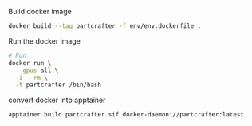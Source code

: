 Build docker image
```bash
docker build --tag partcrafter -f env/env.dockerfile .
```
Run the docker image
```bash
# Run
docker run \
  --gpus all \
  -i --rm \
  -t partcrafter /bin/bash
```

convert docker into apptainer
```bash
apptainer build partcrafter.sif docker-daemon://partcrafter:latest
```
